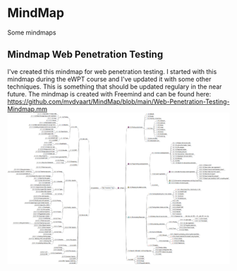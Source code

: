 # MindMap
Some mindmaps

## Mindmap Web Penetration Testing
I've created this mindmap for web penetration testing. I started with this mindmap during the eWPT course and I've updated it with some other techniques.
This is something that should be updated regulary in the near future. The mindmap is created with Freemind and can be found here: https://github.com/mvdvaart/MindMap/blob/main/Web-Penetration-Testing-Mindmap.mm
![Mindmap web penetration testing](image/Web-Penetration-Testing-Mindmap.png)
